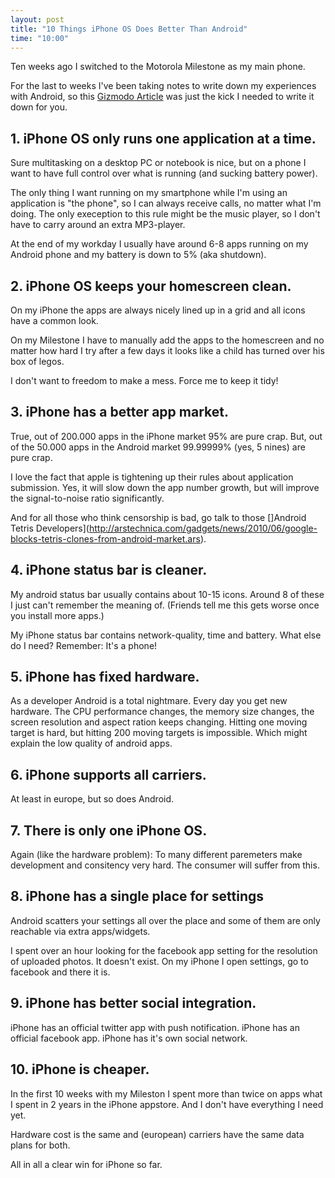 ```yaml
---
layout: post
title: "10 Things iPhone OS Does Better Than Android"
time: "10:00"
---
```


Ten weeks ago I switched to the Motorola Milestone as my main phone.

For the last to weeks I've been taking notes to write down my experiences with Android,
so this [Gizmodo Article](http://gizmodo.com/5554293/10-things-android-does-better-than-iphone-os) was just the kick I needed
to write it down for you.

## 1. iPhone OS only runs one application at a time.

Sure multitasking on a desktop PC or notebook is nice,
but on a phone I want to have full control over what is running (and sucking battery power).

The only thing I want running on my smartphone while I'm using an application is "the phone",
so I can always receive calls, no matter what I'm doing.
The only exeception to this rule might be the music player, so I don't have to carry around an extra MP3-player.

At the end of my workday I usually have around 6-8 apps running on my Android phone
and my battery is down to 5% (aka shutdown).

## 2. iPhone OS keeps your homescreen clean.

On my iPhone the apps are always nicely lined up in a grid and all icons have a common look.

On my Milestone I have to manually add the apps to the homescreen and no matter how hard I try
after a few days it looks like a child has turned over his box of legos.

I don't want to freedom to make a mess. Force me to keep it tidy!

## 3. iPhone has a better app market.

True, out of 200.000 apps in the iPhone market 95% are pure crap.
But, out of the 50.000 apps in the Android market 99.99999% (yes, 5 nines) are pure crap.

I love the fact that apple is tightening up their rules about application submission.
Yes, it will slow down the app number growth, but will improve the signal-to-noise ratio significantly.

And for all those who think censorship is bad,
go talk to those []Android Tetris Developers](http://arstechnica.com/gadgets/news/2010/06/google-blocks-tetris-clones-from-android-market.ars).

## 4. iPhone status bar is cleaner.

My android status bar usually contains about 10-15 icons. Around 8 of these I just can't remember the meaning of.
(Friends tell me this gets worse once you install more apps.)

My iPhone status bar contains network-quality, time and battery. What else do I need?
Remember: It's a phone!

## 5. iPhone has fixed hardware.

As a developer Android is a total nightmare.
Every day you get new hardware.
The CPU performance changes, the memory size changes, the screen resolution and aspect ration keeps changing.
Hitting one moving target is hard, but hitting 200 moving targets is impossible.
Which might explain the low quality of android apps.

## 6. iPhone supports all carriers.

At least in europe, but so does Android.

## 7. There is only one iPhone OS.

Again (like the hardware problem): To many different paremeters make development and consitency very hard.
The consumer will suffer from this.

## 8. iPhone has a single place for settings
Android scatters your settings all over the place and some of them are only reachable via extra apps/widgets.

I spent over an hour looking for the facebook app setting for the resolution of uploaded photos.
It doesn't exist.
On my iPhone I open settings, go to facebook and there it is.

## 9. iPhone has better social integration.

iPhone has an official twitter app with push notification.
iPhone has an official facebook app.
iPhone has it's own social network.

## 10. iPhone is cheaper.

In the first 10 weeks with my Mileston I spent more than twice on apps what I spent in 2 years in the iPhone appstore.
And I don't have everything I need yet.

Hardware cost is the same and (european) carriers have the same data plans for both.


All in all a clear win for iPhone so far.



